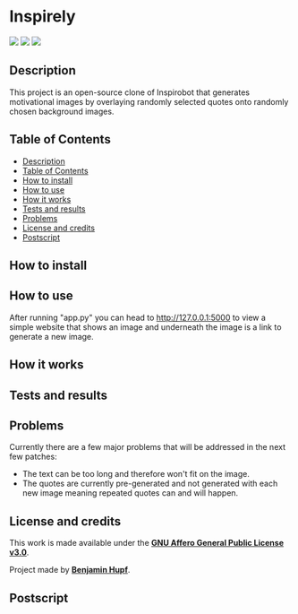 # Inspirely
<a href="https://www.python.org/downloads/release/python-3131/"><img src="https://img.shields.io/badge/python-3.13.1-success?style=for-the-badge&logo=python&logoColor=white"></img></a>
<img src="https://img.shields.io/badge/Last%20update-16.01.2025-blue?style=for-the-badge"></img> 
[<img src="https://img.shields.io/github/license/BenjaminHupf/Inspirely?style=for-the-badge">](LICENSE.md)

## Description

This project is an open-source clone of Inspirobot that generates motivational images by overlaying randomly selected quotes onto randomly chosen background images.


## Table of Contents
- <a href="#description">Description</a>
- <a href="#table-of-contents">Table of Contents</a>
- <a href="#how-to-install">How to install</a>
- <a href="#how-to-use">How to use</a>
- <a href="#how-it-works">How it works</a>
- <a href="#tests-and-results">Tests and results</a> 
- <a href="#problems">Problems</a> 
- <a href="#license-and-credits">License and credits</a>
- <a href="#postscript">Postscript</a> <!-- OPTIONAL -->

## How to install

<!-- First a list of all the requirements to run the program 
If necessary use ### Headlines for subcategories
Detailed description of how to install the specific requirements and everything the user has to consider for the program to run properly
-->


## How to use

After running "app.py" you can head to http://127.0.0.1:5000 to view a simple website that shows an image and underneath the image is a link to generate a new image.

## How it works

<!-- Detailed description of how the program works and maybe the thought process that went into creating it -->

## Tests and results 
<!-- OPTIONAL -->

<!-- Some tests run on the program, to ensure and show that everything works without any problems
e.g. Accuracy 
-->

## Problems 

Currently there are a few major problems that will be addressed in the next few patches:
- The text can be too long and therefore won't fit on the image.
- The quotes are currently pre-generated and not generated with each new image meaning repeated quotes can and will happen.

## License and credits

This work is made available under the **[GNU Affero General Public License v3.0](LICENSE.md)**.

Project made by **<a href="https://github.com/BenjaminHupf">Benjamin Hupf</a>**.

## Postscript
<!-- OPTIONAL -->

<!-- Sources and Explanations 
[^1]: www.google.com
[^2]: Because of...
-->
